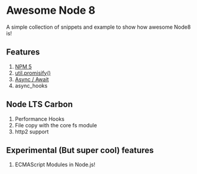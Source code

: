 # Awesome Node 8
A simple collection of snippets and example to show how awesome Node8 is!

## Features
1. [NPM 5](/Features/1.npm5)
2. [util.promisify()](/Features/2.promisify)
3. [Async / Await](/Features/3.async-await)
4. async_hooks

## Node LTS Carbon
1. Performance Hooks
2. File copy with the core fs module
3. http2 support

## Experimental (But super cool) features
1. ECMAScript Modules in Node.js!
